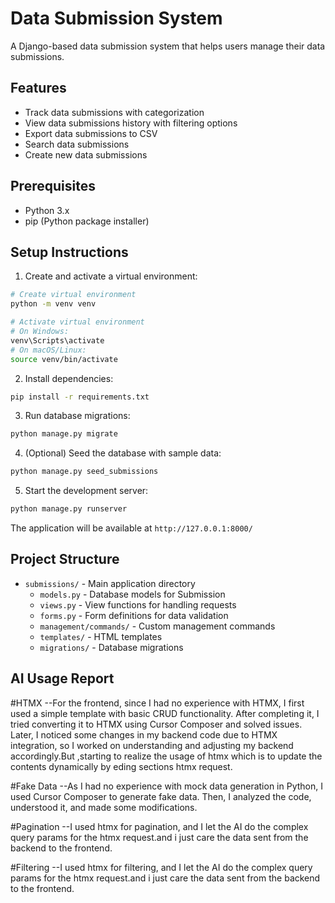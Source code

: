 # Data Submission System

A Django-based data submission system that helps users manage their data submissions.

## Features

- Track data submissions with categorization
- View data submissions history with filtering options
- Export data submissions to CSV
- Search data submissions
- Create new data submissions

## Prerequisites

- Python 3.x
- pip (Python package installer)

## Setup Instructions

1. Create and activate a virtual environment:

```bash
# Create virtual environment
python -m venv venv

# Activate virtual environment
# On Windows:
venv\Scripts\activate
# On macOS/Linux:
source venv/bin/activate
```

2. Install dependencies:

```bash
pip install -r requirements.txt
```

3. Run database migrations:

```bash
python manage.py migrate
```

4. (Optional) Seed the database with sample data:

```bash
python manage.py seed_submissions
```

5. Start the development server:

```bash
python manage.py runserver
```

The application will be available at `http://127.0.0.1:8000/`

## Project Structure

- `submissions/` - Main application directory
  - `models.py` - Database models for Submission
  - `views.py` - View functions for handling requests
  - `forms.py` - Form definitions for data validation
  - `management/commands/` - Custom management commands
  - `templates/` - HTML templates
  - `migrations/` - Database migrations

## AI Usage Report

#HTMX
--For the frontend, since I had no experience with HTMX, I first used a simple template with basic CRUD functionality. After completing it, I tried converting it to HTMX using Cursor Composer and solved issues. Later, I noticed some changes in my backend code due to HTMX integration, so I worked on understanding and adjusting my backend accordingly.But ,starting to realize the usage of htmx which is to update the contents dynamically by eding sections htmx request.

#Fake Data
--As I had no experience with mock data generation in Python, I used Cursor Composer to generate fake data. Then, I analyzed the code, understood it, and made some modifications.

#Pagination
--I used htmx for pagination, and I let the AI do the complex query params for the htmx request.and i just care the data sent from the backend to the frontend.

#Filtering
--I used htmx for filtering, and I let the AI do the complex query params for the htmx request.and i just care the data sent from the backend to the frontend.


